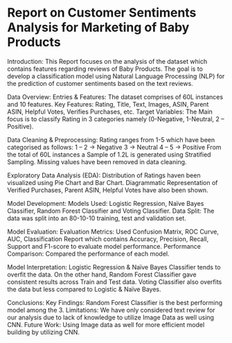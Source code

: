 # Report on Customer Sentiments Analysis for Marketing of Baby Products

Introduction: This Report focuses on the analysis of the dataset which contains features regarding reviews of Baby Products. The goal is to develop a classification model using Natural Language Processing (NLP) for the prediction of customer sentiments based on the text reviews.

Data Overview: Entries & Features: The dataset comprises of 60L instances and 10 features. Key Features: Rating, Title, Text, Images, ASIN, Parent ASIN, Helpful Votes, Verifies Purchases, etc. Target Variables: The Main focus is to classify Rating in 3 categories namely (0-Negative, 1-Neutral, 2 – Positive).

Data Cleaning & Preprocessing: Rating ranges from 1-5 which have been categorised as follows: 1 – 2 -> Negative 3 -> Neutral 4 – 5 -> Positive From the total of 60L instances a Sample of 1.2L is generated using Stratified Sampling. Missing values have been removed in data cleaning.

Exploratory Data Analysis (EDA): Distribution of Ratings haven been visualized using Pie Chart and Bar Chart. Diagrammatic Representation of Verified Purchases, Parent ASIN, Helpful Votes have also been shown.

Model Development: Models Used: Logistic Regression, Naïve Bayes Classifier, Random Forest Classifier and Voting Classifier. Data Split: The data was split into an 80-10-10 training, test and validation set.

Model Evaluation: Evaluation Metrics: Used Confusion Matrix, ROC Curve, AUC, Classification Report which contains Accuracy, Precision, Recall, Support and F1-score to evaluate model performance. Performance Comparison: Compared the performance of each model.

Model Interpretation: Logistic Regression & Naïve Bayes Classifier tends to overfit the data. On the other hand, Random Forest Classifier gave consistent results across Train and Test data. Voting Classifier also overfits the data but less compared to Logistic & Naïve Bayes.

Conclusions: Key Findings: Random Forest Classifier is the best performing model among the 3. Limitations: We have only considered text review for our analysis due to lack of knowledge to utilize Image Data as well using CNN. Future Work: Using Image data as well for more efficient model building by utilizing CNN.
